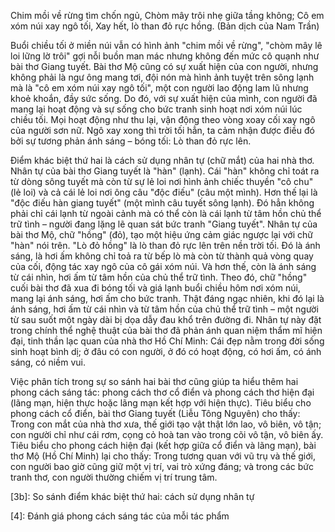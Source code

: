 Chim mồi về rừng tìm chốn ngủ,
Chòm mây trôi nhẹ giữa tầng không;
Cô em xóm núi xay ngô tối,
Xay hết, lò than đỏ rực hồng.
(Bản dịch của Nam Trần)

Buổi chiều tối ở miền núi vẫn có hình ảnh "chim mồi về rừng", "chòm mây lê loi lững lờ trôi" gợi nỗi buồn man mác nhưng không đến mức cô quạnh như bài thơ Giang tuyết. Bài thơ Mộ cũng có sự xuất hiện của con người, nhưng không phải là ngư ông mang tơi, đội nón mà hình ảnh tuyệt trên sông lạnh mà là "cô em xóm núi xay ngô tối", một con người lao động lam lũ nhưng khoẻ khoắn, đầy sức sống. Do đó, với sự xuất hiện của mình, con người đã mang lại hoạt động và sự sống cho bức tranh sinh hoạt nơi xóm núi lúc chiều tối. Mọi hoạt động như thu lại, vận động theo vòng xoay cối xay ngô của người sơn nữ. Ngô xay xong thì trời tối hẳn, ta cảm nhận được điều đó bởi sự tương phản ánh sáng – bóng tối: Lò than đỏ rực lên.

Điểm khác biệt thứ hai là cách sử dụng nhân tự (chữ mắt) của hai nhà thơ. Nhân tự của bài thơ Giang tuyết là "hàn" (lạnh). Cái "hàn" không chỉ toát ra từ dòng sông tuyết mà còn từ sự lẻ loi nơi hình ảnh chiếc thuyền "cô chu" (lẻ loi) và cả cái lẻ loi nơi ông câu "độc điếu" (câu một mình). Hơn thế lại là "độc điếu hàn giang tuyết" (một mình câu tuyết sông lạnh). Đó hẳn không phải chỉ cái lạnh từ ngoài cảnh mà có thể còn là cái lạnh từ tâm hồn chủ thể trữ tình – người đang lặng lẽ quan sát bức tranh "Giang tuyết". Nhân tự của bài thơ Mộ, chữ "hồng" (đỏ), tạo một hiệu ứng cảm giác ngược lại với chữ "hàn" nói trên. "Lò đỏ hồng" là lò than đỏ rực lên trên nền trời tối. Đó là ánh sáng, là hơi ấm không chỉ toả ra từ bếp lò mà còn từ thành quả vòng quay của cối, động tác xay ngô của cô gái xóm núi. Và hơn thế, còn là ánh sáng từ cái nhìn, hơi ấm từ tâm hồn của chủ thể trữ tình. Theo đó, chữ "hồng" cuối bài thơ đã xua đi bóng tối và giá lạnh buổi chiều hôm nơi xóm núi, mang lại ánh sáng, hơi ấm cho bức tranh. Thật đáng ngạc nhiên, khi đó lại là ánh sáng, hơi ấm từ cái nhìn và từ tâm hồn của chủ thể trữ tình – một người từ sau suốt một ngày dài bị dọa dẫy đau khổ trên đường đi. Nhân tự này đặt trong chính thể nghệ thuật của bài thơ đã phản ánh quan niệm thẩm mĩ hiện đại, tinh thần lạc quan của nhà thơ Hồ Chí Minh: Cái đẹp nằm trong đời sống sinh hoạt bình dị; ở đâu có con người, ở đó có hoạt động, có hơi ấm, có ánh sáng, có niềm vui.

Việc phân tích trong sự so sánh hai bài thơ cũng giúp ta hiểu thêm hai phong cách sáng tác: phong cách thơ cổ điển và phong cách thơ hiện đại (lãng mạn, hiện thực hoặc lãng mạn kết hợp với hiện thực). Tiêu biểu cho phong cách cổ điển, bài thơ Giang tuyết (Liễu Tông Nguyên) cho thấy: Trong con mắt của nhà thơ xưa, thế giới tạo vật thật lớn lao, vô biên, vô tận; con người chỉ như cái rơm, cọng cỏ hoà tan vào trong cõi vô tận, vô biên ấy. Tiêu biểu cho phong cách hiện đại (kết hợp giữa cổ điển và lãng mạn), bài thơ Mộ (Hồ Chí Minh) lại cho thấy: Trong tương quan với vũ trụ và thế giới, con người bao giờ cũng giữ một vị trí, vai trò xứng đáng; và trong các bức tranh thơ, con người thường chiếm vị trí trung tâm.

[3b]: So sánh điểm khác biệt thứ hai: cách sử dụng nhân tự

[4]: Đánh giá phong cách sáng tác của mỗi tác phẩm